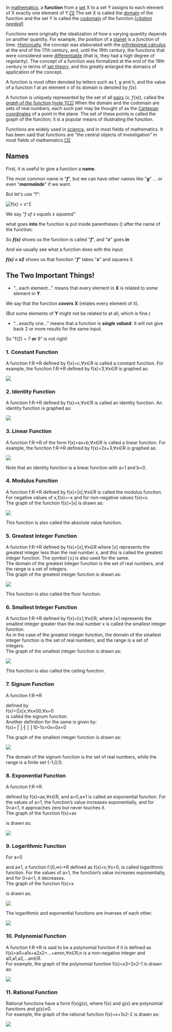 In [mathematics](https://en.wikipedia.org/wiki/Mathematics "Mathematics"), a **function** from a [set](https://en.wikipedia.org/wiki/Set_(mathematics) "Set (mathematics)") X to a set Y assigns to each element of X exactly one element of Y.[\[1\]](https://en.wikipedia.org/wiki/Function_(mathematics)#cite_note-1) The set X is called the [domain](https://en.wikipedia.org/wiki/Domain_of_a_function "Domain of a function") of the function and the set Y is called the [codomain](https://en.wikipedia.org/wiki/Codomain "Codomain") of the function.\[_[citation needed](https://en.wikipedia.org/wiki/Wikipedia:Citation_needed "Wikipedia:Citation needed")_\]

Functions were originally the idealization of how a varying quantity depends on another quantity. For example, the position of a [planet](https://en.wikipedia.org/wiki/Planet "Planet") is a _function_ of time. [Historically](https://en.wikipedia.org/wiki/History_of_the_function_concept "History of the function concept"), the concept was elaborated with the [infinitesimal calculus](https://en.wikipedia.org/wiki/Infinitesimal_calculus "Infinitesimal calculus") at the end of the 17th century, and, until the 19th century, the functions that were considered were [differentiable](https://en.wikipedia.org/wiki/Differentiable_function "Differentiable function") (that is, they had a high degree of regularity). The concept of a function was formalized at the end of the 19th century in terms of [set theory](https://en.wikipedia.org/wiki/Set_theory "Set theory"), and this greatly enlarged the domains of application of the concept.

A function is most often denoted by letters such as f, g and h, and the value of a function f at an element x of its domain is denoted by _f(x)_.

A function is uniquely represented by the set of all [pairs](https://en.wikipedia.org/wiki/Pair_(mathematics) "Pair (mathematics)") (_x_, _f_ (_x_)), called the _[graph of the function](https://en.wikipedia.org/wiki/Graph_of_a_function "Graph of a function")_.[\[note 1\]](https://en.wikipedia.org/wiki/Function_(mathematics)#cite_note-2)[\[2\]](https://en.wikipedia.org/wiki/Function_(mathematics)#cite_note-3) When the domain and the codomain are sets of real numbers, each such pair may be thought of as the [Cartesian coordinates](https://en.wikipedia.org/wiki/Cartesian_coordinates "Cartesian coordinates") of a point in the plane. The set of these points is called the graph of the function; it is a popular means of illustrating the function.

Functions are widely used in [science](https://en.wikipedia.org/wiki/Science "Science"), and in most fields of mathematics. It has been said that functions are "the central objects of investigation" in most fields of mathematics.[\[3\]](https://en.wikipedia.org/wiki/Function_(mathematics)#cite_note-FOOTNOTESpivak200839-4) 

## Names

First, it is useful to give a function a **name**.

The most common name is "_**f**_", but we can have other names like "_**g**_" ... or even "_**marmalade**_" if we want.

But let's use "f":

![f(x) = x^2](https://www.mathsisfun.com/sets/images/function-fx-x2.svg)

We say _"f of x equals x squared"_

what goes **into** the function is put inside parentheses () after the name of the function:

So **_f(x)_** shows us the function is called "**_f_**", and "**_x_**" goes **in**

And we usually see what a function does with the input:

**_f(x) = x2_** shows us that function "_**f**_" takes "_**x**_" and squares it.

## The Two Important Things!

- "...each element..." means that every element in **X** is related to some element in **Y**.

We say that the function _**covers**_ **X** (relates every element of it).

(But some elements of **Y** might not be related to at all, which is fine.)

- "...exactly one..." means that a function is _**single valued**_. It will not give back 2 or more results for the same input.

So "f(2) = 7 **or** 9" is not right!


### 1. Constant Function

A function f:R→R defined by f(x)=c,∀x∈R is called a constant function. For example, the function f:R→R defined by f(x)=3,∀x∈R is graphed as:

![](https://d2cyt36b7wnvt9.cloudfront.net/exams/wp-content/uploads/2021/09/21204041/323.jpg)

### 2. Identity Function

A function f:R→R defined by f(x)=x,∀x∈R is called an identity function. An identity function is graphed as:

![](https://d2cyt36b7wnvt9.cloudfront.net/exams/wp-content/uploads/2021/09/21204247/418.jpg)

### 3. Linear Function

A function f:R→R of the form f(x)=ax+b,∀x∈R is called a linear function. For example, the function f:R→R defined by f(x)=2x+3,∀x∈R is graphed as:

![](https://d2cyt36b7wnvt9.cloudfront.net/exams/wp-content/uploads/2021/09/21204455/520.jpg)

Note that an identity function is a linear function with a=1 and b=0.

### 4. Modulus Function

A function f:R→R defined by f(x)=|x|,∀x∈R is called the modulus function. For negative values of x,f(x)=–x and for non-negative values f(x)=x.  
The graph of the function f(x)=|x| is drawn as:

![](https://d2cyt36b7wnvt9.cloudfront.net/exams/wp-content/uploads/2021/09/21204837/613.jpg)

This function is also called the absolute value function.

### 5. Greatest Integer Function

A function f:R→R defined by f(x)=[x],∀x∈R where [x] represents the greatest integer less than the real number x, and this is called the greatest integer function. The symbol ⌊x⌋ is also used for the same.  
The domain of the greatest integer function is the set of real numbers, and the range is a set of integers.  
The graph of the greatest integer function is drawn as:

![](https://d2cyt36b7wnvt9.cloudfront.net/exams/wp-content/uploads/2021/09/21205123/716.jpg)

This function is also called the floor function.

### 6. Smallest Integer Function

A function f:R→R defined by f(x)=⌈x⌉,∀x∈R, where ⌈x⌉ represents the smallest integer greater than the real number x is called the smallest integer function.  
As in the case of the greatest integer function, the domain of the smallest integer function is the set of real numbers, and the range is a set of integers.  
The graph of the smallest integer function is drawn as:

![](https://d2cyt36b7wnvt9.cloudfront.net/exams/wp-content/uploads/2021/09/21205514/8-3.jpg)

This function is also called the ceiling function.

### 7. Signum Function

A function f:R→R

defined by  
f(x)={|x|x,∀x≠00,∀x=0  
is called the signum function.  
Another definition for the same is given by:  
f(x)=⎧⎩⎨⎪⎪10–1x>0x=0x<0

  
The graph of the smallest integer function is drawn as:

![](https://d2cyt36b7wnvt9.cloudfront.net/exams/wp-content/uploads/2021/09/21205911/9-2.jpg)

The domain of the signum function is the set of real numbers, while the range is a finite set {–1,0,1}.

### 8. **Exponential Function**

A function f:R→R

defined by f(x)=ax,∀x∈R, and a>0,a≠1 is called an exponential function. For the values of a>1, the function’s value increases exponentially, and for 0<a<1, it approaches zero but never touches it.  
The graph of the function f(x)=ax

is drawn as:

![](https://d2cyt36b7wnvt9.cloudfront.net/exams/wp-content/uploads/2021/09/21210409/10-1.jpg)

### 9. Logarithmic Function

For a>0

and a≠1, a function f:(0,∞)→R defined as f(x)=x,∀x>0, is called logarithmic function. For the values of a>1, the function’s value increases exponentially, and for 0<a<1, it decreases.  
The graph of the function f(x)=x

is drawn as:

![](https://d2cyt36b7wnvt9.cloudfront.net/exams/wp-content/uploads/2021/09/21210708/1112.jpg)

The logarithmic and exponential functions are inverses of each other.

![](https://d2cyt36b7wnvt9.cloudfront.net/exams/wp-content/uploads/2021/09/21210753/1210.jpg)

### 10. Polynomial Function

A function f:R→R is said to be a polynomial function if it is defined as f(x)=a0+a1x+a2x2+…+anxn,∀x∈R,n is a non-negative integer and a0,a1,a2,…an∈R.  
For example, the graph of the polynomial function f(x)=x3+2x2–1 is drawn as:

![](https://d2cyt36b7wnvt9.cloudfront.net/exams/wp-content/uploads/2021/09/21213050/137.jpg)

### 11. Rational Function

Rational functions have a form f(x)g(x), where f(x) and g(x) are polynomial functions and g(x)≠0.  
For example, the graph of the rational function f(x)=x+1x2–2 is drawn as:

![](https://d2cyt36b7wnvt9.cloudfront.net/exams/wp-content/uploads/2021/09/21214554/146.jpg)